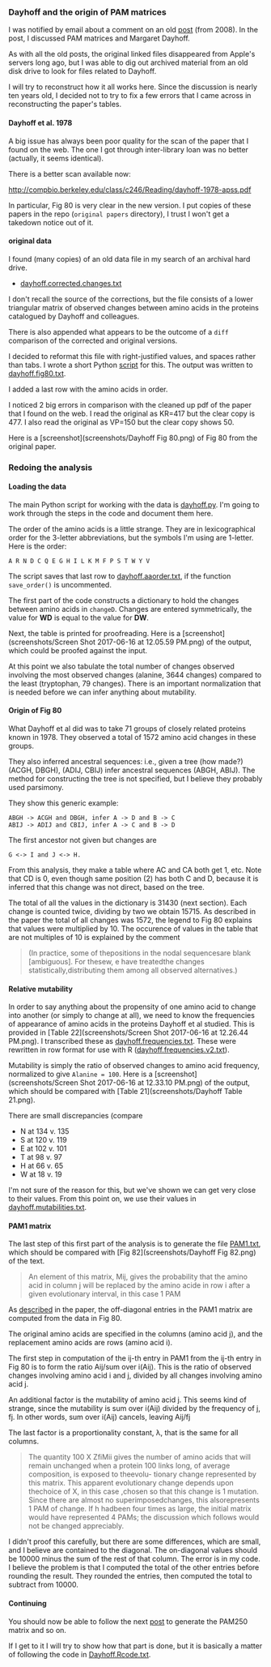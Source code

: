 ### Dayhoff and the origin of PAM matrices

I was notified by email about a comment on an old [post](http://telliott99.blogspot.com/2008/08/pam-point-accepted-mutation.html)  (from 2008).  In the post, I discussed PAM matrices and Margaret Dayhoff.

As with all the old posts, the original linked files disappeared from Apple's servers long ago, but I was able to dig out archived material from an old disk drive to look for files related to Dayhoff.

I will try to reconstruct how it all works here.  Since the discussion is nearly ten years old, I decided not to try to fix a few errors that I came across in reconstructing the paper's tables.

#### Dayhoff et al. 1978

A big issue has always been poor quality for the scan of the paper that I found on the web.  The one I got through inter-library loan was no better (actually, it seems identical).  

There is a better scan available now:

http://compbio.berkeley.edu/class/c246/Reading/dayhoff-1978-apss.pdf

In particular, Fig 80 is very clear in the new version.  I put copies of these papers in the repo (``original papers`` directory), I  trust I won't get a takedown notice out of it.

#### original data

I found (many copies) of an old data file in my search of an archival hard drive.

* [dayhoff.corrected.changes.txt](data/dayhoff.corrected.changes.txt)

I don't recall the source of the corrections, but the file consists of a lower triangular matrix of observed changes between amino acids in the proteins catalogued by Dayhoff and colleagues.

There is also appended what appears to be the outcome of a ``diff`` comparison of the corrected and original versions.
 
I decided to reformat this file with right-justified values, and spaces rather than tabs.  I wrote a short Python [script](script.py) for this.  The output was written to [dayhoff.fig80.txt](data/dayhoff.fig80.txt).

I added a last row with the amino acids in order.

I noticed 2 big errors in comparison with the cleaned up pdf of the paper that I found on the web.  I read the original as KR=417 but the clear copy is 477.  I also read the original as VP=150 but the clear copy shows 50.

Here is a [screenshot](screenshots/Dayhoff Fig 80.png) of Fig 80 from the original paper.

### Redoing the analysis

#### Loading the data

The main Python script for working with the data is [dayhoff.py](dayhoff.py).  I'm going to work through the steps in the code and document them here.

The order of the amino acids is a little strange.  They are in lexicographical order for the 3-letter abbreviations, but the symbols I'm using are 1-letter.  Here is the order:

```
A R N D C Q E G H I L K M F P S T W Y V
```

The script saves that last row to [dayhoff.aaorder.txt](data/dayhoff.aaorder.txt), if the function ``save_order()`` is uncommented.

The first part of the code constructs a dictionary to hold the changes between amino acids in ``changeD``.  Changes are entered symmetrically, the value for **WD** is equal to the value for **DW**.

Next, the table is printed for proofreading.  Here is a [screenshot](screenshots/Screen Shot 2017-06-16 at 12.05.59 PM.png) of the output, which could be proofed against the input.

At this point we also tabulate the total number of changes observed involving the most observed changes (alanine, 3644 changes) compared to the least (tryptophan, 79 changes).  There is an important normalization that is needed before we can infer anything about mutability.

#### Origin of Fig 80

What Dayhoff et al did was to take 71 groups of closely related proteins known in 1978.  They observed a total of 1572 amino acid changes in these groups.  

They also inferred ancestral sequences:  i.e., given a tree (how made?) (ACGH, DBGH), (ADIJ, CBIJ)
infer ancestral sequences (ABGH, ABIJ).  The method for constructing the tree is not specified, but I believe they probably used parsimony.

They show this generic example:

```
ABGH -> ACGH and DBGH, infer A -> D and B -> C
ABIJ -> ADIJ and CBIJ, infer A -> C and B -> D
```

The first ancestor not given but changes are 

```
G <-> I and J <-> H.
```

From this analysis, they make a table where AC and CA both get 1, etc.  Note that CD is 0, even though same position (2) has both C and D, because it is inferred that this change was not direct, based on the tree.

The total of all the values in the dictionary is 31430 (next section).  Each change is counted twice, dividing by two we obtain 15715.  As described in the paper the total of all changes was 1572, the legend to Fig 80 explains that values were multiplied by 10.  The occurence of values in the table that are not multiples of 10 is explained by the comment

> (In practice, some of thepositions in the nodal sequencesare blank [ambiguous]. For thesew, e have treatedthe changes statistically,distributing them among all observed alternatives.)

#### Relative mutability

In order to say anything about the propensity of one amino acid to change into another (or simply to change at all), we need to know the frequencies of appearance of amino acids in the proteins Dayhoff et al studied.  This is provided in [Table 22](screenshots/Screen Shot 2017-06-16 at 12.26.44 PM.png).  I transcribed these as [dayhoff.frequencies.txt](data/dayhoff.frequencies.txt).  These were rewritten in row format for use with R ([dayhoff.frequencies.v2.txt](data/dayhoff.frequencies.v2.txt)).

Mutability is simply the ratio of observed changes to amino acid frequency, normalized to give ``Alanine = 100``.  Here is a [screenshot](screenshots/Screen Shot 2017-06-16 at 12.33.10 PM.png) of the output, which should be compared with [Table 21](screenshots/Dayhoff Table 21.png).

There are small discrepancies (compare 

* N at 134 v. 135
* S at 120 v. 119
* E at 102 v. 101
* T at 98 v. 97
* H at 66 v. 65
* W at 18 v. 19

I'm not sure of the reason for this, but we've shown we can get very close to their values.  From this point on, we use their values in [dayhoff.mutabilities.txt](data/dayhoff.mutabilities.txt).

#### PAM1 matrix

The last step of this first part of the analysis is to generate the file [PAM1.txt](data/PAM1.txt), which should be compared with [Fig 82](screenshots/Dayhoff Fig 82.png) of the text.

> An element of this matrix, Mij, gives the probability that the amino acid in column j will be replaced by the amino acide in row i after a given evolutionary interval, in this case 1 PAM
> 

As [described](screenshots/computation.png) in the paper, the off-diagonal entries in the PAM1 matrix are computed from the data in Fig 80.  

The original amino acids are specified in the columns (amino acid j), and the replacement amino acids are rows (amino acid i).

The first step in computation of the ij-th entry in PAM1 from the ij-th entry in Fig 80 is to form the ratio Aij/sum over i(Aij).  This is the ratio of observed changes involving amino acid i and j, divided by all changes involving amino acid j.

An additional factor is the mutability of amino acid j.  This seems kind of strange, since the mutability is sum over i(Aij) divided by the frequency of j, fj.  In other words, sum over i(Aij) cancels, leaving Aij/fj

The last factor is a proportionality constant, &lambda;, that is the same for all columns.

> The quantity 100 X ZfiMii gives the number of amino acids that will remain unchanged when a protein 100 links long, of average composition, is exposed to theevolu- tionary change represented by this matrix. This apparent evolutionary change depends upon thechoice of X, in this case ,chosen so that this change is 1 mutation. Since there are almost no superimposedchanges, this alsorepresents 1 PAM of change. If h hadbeen four times as large, the initial matrix would have represented 4 PAMs;  the discussion which follows would not be changed appreciably.

I didn't proof this carefully, but there are some differences, which are small, and I believe are contained to the diagonal.  The on-diagonal values should be 10000 minus the sum of the rest of that column.  The error is in my code.  I believe the problem is that I computed the total of the other entries before rounding the result.  They rounded the entries, then computed the total to subtract from 10000.

#### Continuing

You should now be able to follow the next [post](http://telliott99.blogspot.com/2008/08/pam-projecting-in-time.html) to generate the PAM250 matrix and so on.

If I get to it I will try to show how that part is done, but it is basically a matter of following the code in [Dayhoff.Rcode.txt](Dayhoff.Rcode.txt).